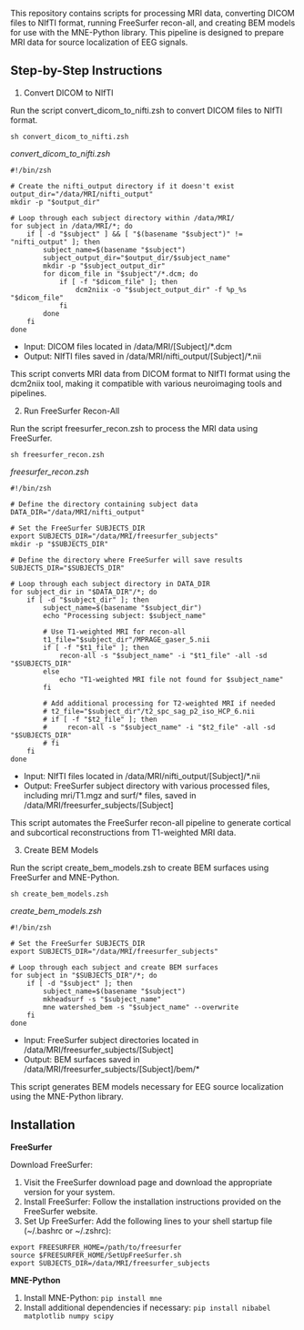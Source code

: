 This repository contains scripts for processing MRI data, converting DICOM files to NIfTI format, running FreeSurfer recon-all, and creating BEM models for use with the MNE-Python library. This pipeline is designed to prepare MRI data for source localization of EEG signals.

## Step-by-Step Instructions

1. Convert DICOM to NIfTI

Run the script convert_dicom_to_nifti.zsh to convert DICOM files to NIfTI format.

`sh convert_dicom_to_nifti.zsh`

*convert_dicom_to_nifti.zsh*

```
#!/bin/zsh

# Create the nifti_output directory if it doesn't exist
output_dir="/data/MRI/nifti_output"
mkdir -p "$output_dir"

# Loop through each subject directory within /data/MRI/
for subject in /data/MRI/*; do
    if [ -d "$subject" ] && [ "$(basename "$subject")" != "nifti_output" ]; then
        subject_name=$(basename "$subject")
        subject_output_dir="$output_dir/$subject_name"
        mkdir -p "$subject_output_dir"
        for dicom_file in "$subject"/*.dcm; do
            if [ -f "$dicom_file" ]; then
                dcm2niix -o "$subject_output_dir" -f %p_%s "$dicom_file"
            fi
        done
    fi
done
```
- Input: DICOM files located in /data/MRI/[Subject]/*.dcm
- Output: NIfTI files saved in /data/MRI/nifti_output/[Subject]/*.nii

This script converts MRI data from DICOM format to NIfTI format using the dcm2niix tool, making it compatible with various neuroimaging tools and pipelines.

2. Run FreeSurfer Recon-All

Run the script freesurfer_recon.zsh to process the MRI data using FreeSurfer.

`sh freesurfer_recon.zsh`

*freesurfer_recon.zsh*

```
#!/bin/zsh

# Define the directory containing subject data
DATA_DIR="/data/MRI/nifti_output"

# Set the FreeSurfer SUBJECTS_DIR
export SUBJECTS_DIR="/data/MRI/freesurfer_subjects"
mkdir -p "$SUBJECTS_DIR"

# Define the directory where FreeSurfer will save results
SUBJECTS_DIR="$SUBJECTS_DIR"

# Loop through each subject directory in DATA_DIR
for subject_dir in "$DATA_DIR"/*; do
    if [ -d "$subject_dir" ]; then
        subject_name=$(basename "$subject_dir")
        echo "Processing subject: $subject_name"

        # Use T1-weighted MRI for recon-all
        t1_file="$subject_dir"/MPRAGE_gaser_5.nii
        if [ -f "$t1_file" ]; then
            recon-all -s "$subject_name" -i "$t1_file" -all -sd "$SUBJECTS_DIR"
        else
            echo "T1-weighted MRI file not found for $subject_name"
        fi

        # Add additional processing for T2-weighted MRI if needed
        # t2_file="$subject_dir"/t2_spc_sag_p2_iso_HCP_6.nii
        # if [ -f "$t2_file" ]; then
        #     recon-all -s "$subject_name" -i "$t2_file" -all -sd "$SUBJECTS_DIR"
        # fi
    fi
done
```

- Input: NIfTI files located in /data/MRI/nifti_output/[Subject]/*.nii
- Output: FreeSurfer subject directory with various processed files, including mri/T1.mgz and surf/* files, saved in /data/MRI/freesurfer_subjects/[Subject]

This script automates the FreeSurfer recon-all pipeline to generate cortical and subcortical reconstructions from T1-weighted MRI data.

3. Create BEM Models

Run the script create_bem_models.zsh to create BEM surfaces using FreeSurfer and MNE-Python.

`sh create_bem_models.zsh`

*create_bem_models.zsh*

```
#!/bin/zsh

# Set the FreeSurfer SUBJECTS_DIR
export SUBJECTS_DIR="/data/MRI/freesurfer_subjects"

# Loop through each subject and create BEM surfaces
for subject in "$SUBJECTS_DIR"/*; do
    if [ -d "$subject" ]; then
        subject_name=$(basename "$subject")
        mkheadsurf -s "$subject_name"
        mne watershed_bem -s "$subject_name" --overwrite
    fi
done
```

- Input: FreeSurfer subject directories located in /data/MRI/freesurfer_subjects/[Subject]
- Output: BEM surfaces saved in /data/MRI/freesurfer_subjects/[Subject]/bem/*

This script generates BEM models necessary for EEG source localization using the MNE-Python library.


## Installation

**FreeSurfer**

Download FreeSurfer:

1. Visit the FreeSurfer download page and download the appropriate version for your system.
2. Install FreeSurfer:
   Follow the installation instructions provided on the FreeSurfer website.
4.	Set Up FreeSurfer:
   Add the following lines to your shell startup file (~/.bashrc or ~/.zshrc):
```
export FREESURFER_HOME=/path/to/freesurfer
source $FREESURFER_HOME/SetUpFreeSurfer.sh
export SUBJECTS_DIR=/data/MRI/freesurfer_subjects
```

**MNE-Python**
1.	Install MNE-Python:
   `pip install mne`
3.	Install additional dependencies if necessary:
   `pip install nibabel matplotlib numpy scipy`


